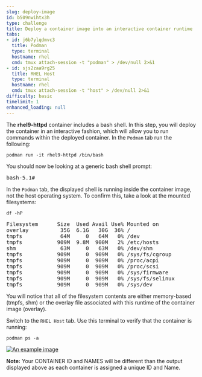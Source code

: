 ```yaml
---
slug: deploy-image
id: b509nwihtx3h
type: challenge
title: Deploy a container image into an interactive container runtime
tabs:
- id: j6b7ylqdmvc3
  title: Podman
  type: terminal
  hostname: rhel
  cmd: tmux attach-session -t "podman" > /dev/null 2>&1
- id: sjs2zaa9rg25
  title: RHEL Host
  type: terminal
  hostname: rhel
  cmd: tmux attach-session -t "host" > /dev/null 2>&1
difficulty: basic
timelimit: 1
enhanced_loading: null
---
```

The __rhel9-httpd__ container includes a bash shell.  In this step, you will
deploy the container in an interactive fashion, which will allow you to run commands within the deployed container. In the `Podman` tab run the following:

```bash,run
podman run -it rhel9-httpd /bin/bash
```

You should now be looking at a generic bash shell prompt:
<pre class="file">
bash-5.1#
</pre>

In the `Podman` tab, the displayed shell is running inside the container image, not the host operating system.  To confirm this, take a look at the mounted filesystems:

```bash,run
df -hP
```

<pre class="file">
Filesystem      Size  Used Avail Use% Mounted on
overlay          35G  6.1G   30G  36% /
tmpfs            64M     0   64M   0% /dev
tmpfs           909M  9.8M  900M   2% /etc/hosts
shm              63M     0   63M   0% /dev/shm
tmpfs           909M     0  909M   0% /sys/fs/cgroup
tmpfs           909M     0  909M   0% /proc/acpi
tmpfs           909M     0  909M   0% /proc/scsi
tmpfs           909M     0  909M   0% /sys/firmware
tmpfs           909M     0  909M   0% /sys/fs/selinux
tmpfs           909M     0  909M   0% /sys/dev
</pre>

You will notice that all of the filesystem contents are either memory-based (tmpfs, shm) or the overlay file associated with this runtime of the container image (overlay).

Switch to the `RHEL Host` tab. Use this terminal to verify that the container is running:

```bash,run
podman ps -a
```

<a href="#example_image">
 <img alt="An example image" src="../assets/rhelhostpsa.png" />
</a>

<a href="#" class="lightbox" id="example_image">
 <img alt="An example image" src="../assets/rhelhostpsa.png" />
</a>

__Note:__ Your CONTAINER ID and NAMES will be different than the output displayed above as each container is assigned a unique ID and Name.

<style>
.lightbox {
  display: none;
  position: fixed;
  justify-content: center;
  align-items: center;
  z-index: 999;
  top: 0;
  left: 0;
  right: 0;
  bottom: 0;
  padding: 1rem;
  background: rgba(0, 0, 0, 0.8);
}

.lightbox:target {
  display: flex;
}

.lightbox img {
  max-height: 100%;
}
</style>
